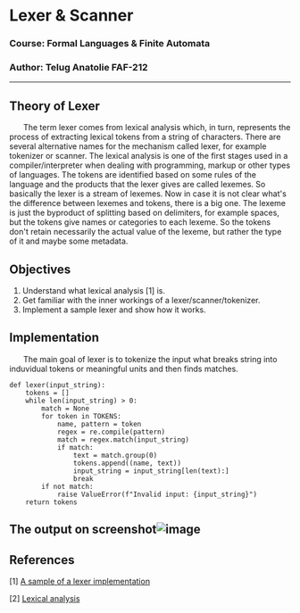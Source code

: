 # Lexer & Scanner
### Course: Formal Languages & Finite Automata
### Author: Telug Anatolie FAF-212
----

## Theory of Lexer

&ensp;&ensp;&ensp; The term lexer comes from lexical analysis which, in turn, represents the process of extracting lexical tokens from a string of characters. There are several alternative names for the mechanism called lexer, for example tokenizer or scanner. The lexical analysis is one of the first stages used in a compiler/interpreter when dealing with programming, markup or other types of languages. The tokens are identified based on some rules of the language and the products that the lexer gives are called lexemes. So basically the lexer is a stream of lexemes. Now in case it is not clear what's the difference between lexemes and tokens, there is a big one. The lexeme is just the byproduct of splitting based on delimiters, for example spaces, but the tokens give names or categories to each lexeme. So the tokens don't retain necessarily the actual value of the lexeme, but rather the type of it and maybe some metadata.
## Objectives

1. Understand what lexical analysis [1] is.
2. Get familiar with the inner workings of a lexer/scanner/tokenizer.
3. Implement a sample lexer and show how it works.
## Implementation
&ensp;&ensp;&ensp; The main goal of lexer is to tokenize the input what breaks string into induvidual tokens or meaningful units and then finds matches.
```
def lexer(input_string):
    tokens = []
    while len(input_string) > 0:
        match = None
        for token in TOKENS:
            name, pattern = token
            regex = re.compile(pattern)
            match = regex.match(input_string)
            if match:
                text = match.group(0)
                tokens.append((name, text))
                input_string = input_string[len(text):]
                break
        if not match:
            raise ValueError(f"Invalid input: {input_string}")
    return tokens
```
## The output on screenshot![image](https://user-images.githubusercontent.com/113394083/236165697-425361a1-e933-48b9-8f42-f2fcff3cd3af.png)
## References
[1] [A sample of a lexer implementation](https://llvm.org/docs/tutorial/MyFirstLanguageFrontend/LangImpl01.html)

[2] [Lexical analysis](https://en.wikipedia.org/wiki/Lexical_analysis)
